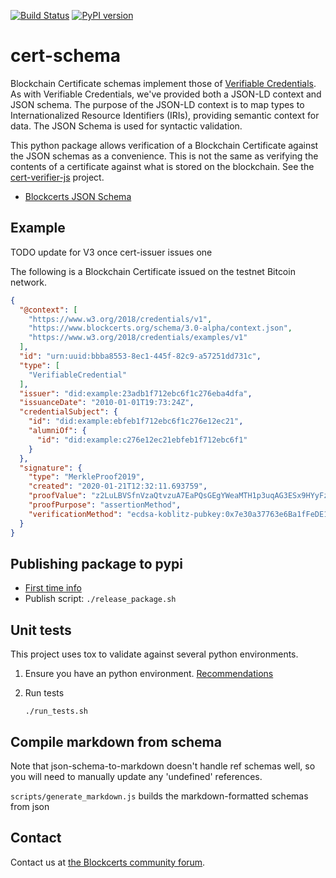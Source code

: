 [![Build Status](https://travis-ci.org/blockchain-certificates/cert-schema.svg?branch=master)](https://travis-ci.org/blockchain-certificates/cert-schema)
[![PyPI version](https://badge.fury.io/py/cert-schema.svg)](https://badge.fury.io/py/cert-schema)

# cert-schema

Blockchain Certificate schemas implement those of [Verifiable Credentials](https://www.w3.org/TR/vc-data-model/). As with Verifiable Credentials, we've provided both a JSON-LD context and JSON schema. The purpose of the JSON-LD context is to map types to Internationalized Resource Identifiers (IRIs), providing semantic context for data. The JSON Schema is used for syntactic validation.

This python package allows verification of a Blockchain Certificate against the JSON
schemas as a convenience. This is not the same as verifying the contents of a certificate against what is stored
on the blockchain. See the [cert-verifier-js](https://github.com/blockchain-certificates/cert-verifier-js) project.

*   [Blockcerts JSON Schema](docs/schema-3.0-beta.md)

## Example

TODO update for V3 once cert-issuer issues one

The following is a Blockchain Certificate issued on the testnet Bitcoin network.

```json
{
  "@context": [
    "https://www.w3.org/2018/credentials/v1",
    "https://www.blockcerts.org/schema/3.0-alpha/context.json",
    "https://www.w3.org/2018/credentials/examples/v1"
  ],
  "id": "urn:uuid:bbba8553-8ec1-445f-82c9-a57251dd731c",
  "type": [
    "VerifiableCredential"
  ],
  "issuer": "did:example:23adb1f712ebc6f1c276eba4dfa",
  "issuanceDate": "2010-01-01T19:73:24Z",
  "credentialSubject": {
    "id": "did:example:ebfeb1f712ebc6f1c276e12ec21",
    "alumniOf": {
      "id": "did:example:c276e12ec21ebfeb1f712ebc6f1"
    }
  },
  "signature": {
    "type": "MerkleProof2019",
    "created": "2020-01-21T12:32:11.693759",
    "proofValue": "z2LuLBVSfnVzaQtvzuA7EaPQsGEgYWeaMTH1p3uqAG3ESx9HYyFzFFrYsyPkZSbn1Ji5LN76jw6HBr3oiaa8KsQenCPqKk7dJvxEXsDnYvhuDHtsrSRbzHdJKd66jAowkzPxPFi3ivyAv7WRK1WV2VhegYVQEnCBTrGJWFUMFFXunTcus7ZyedQvS4sr61X2y8QuJ57ycB5JMEHvUgAVq3qh2g3ucehg2ERKLo98jmqTcsh9HThkECG3BTNYRD3QL7AHWPjxRbQNSA83QNYXcCNA7NaZnCWyjC17ZBj3xszp76XvqFRrLjQbRSbzjVTPtBSV8QjhxThT3KTfgwjRn5JeeXhYvebsTT9YGL3W4ufzFRDpH79n5KPiaj1BPbEUfUq7vf2dg26QWeZBi7ME56",
    "proofPurpose": "assertionMethod",
    "verificationMethod": "ecdsa-koblitz-pubkey:0x7e30a37763e6Ba1fFeDE1750bBeFB4c60b17a1B3"
  }
}
```

## Publishing package to pypi

- [First time info](https://web.archive.org/web/20180501071551/http://peterdowns.com/posts/first-time-with-pypi.html)
- Publish script: `./release_package.sh`


## Unit tests

This project uses tox to validate against several python environments.

1. Ensure you have an python environment. [Recommendations](https://github.com/blockchain-certificates/cert-issuer/blob/master/docs/virtualenv.md)

2. Run tests
    ```
    ./run_tests.sh
    ```


## Compile markdown from schema

Note that json-schema-to-markdown doesn't handle ref schemas well, so you will 
need to manually update any 'undefined' references.

`scripts/generate_markdown.js` builds the markdown-formatted schemas from json

## Contact

Contact us at [the Blockcerts community forum](http://community.blockcerts.org/).

